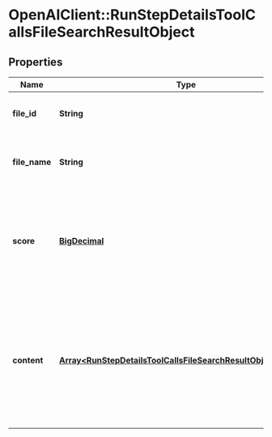 # OpenAIClient::RunStepDetailsToolCallsFileSearchResultObject

## Properties
Name | Type | Description | Notes
------------ | ------------- | ------------- | -------------
**file_id** | **String** | The ID of the file that result was found in. | 
**file_name** | **String** | The name of the file that result was found in. | 
**score** | [**BigDecimal**](BigDecimal.md) | The score of the result. All values must be a floating point number between 0 and 1. | 
**content** | [**Array&lt;RunStepDetailsToolCallsFileSearchResultObjectContent&gt;**](RunStepDetailsToolCallsFileSearchResultObjectContent.md) | The content of the result that was found. The content is only included if requested via the include query parameter. | [optional] 

